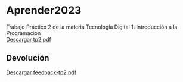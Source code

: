 # Aprender2023
Trabajo Práctico 2 de la materia Tecnología Digital 1: Introducción a la Programación <br>
[Descargar tp2.pdf](https://github.com/VaninaBlas/Aprender2023/raw/main/tp2.pdf) <br>
## Devolución <br>
[Descargar feedback-tp2.pdf](https://github.com/VaninaBlas/Aprender2023/raw/main/feedback-tp2.pdf)
